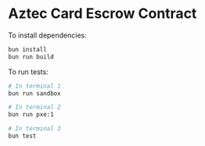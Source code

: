 # Aztec Card Escrow Contract

To install dependencies:

```bash
bun install
bun run build
```

To run tests:

```bash
# In terminal 1
bun run sandbox

# In terminal 2
bun run pxe:1

# In terminal 3
bun test
```

